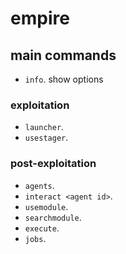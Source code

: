 # empire

## main commands
- `info`. show options


### exploitation
- `launcher`.
- `usestager`.

### post-exploitation
- `agents`.
- `interact <agent id>`.
- `usemodule`.
- `searchmodule`.
- `execute`.
- `jobs`.
